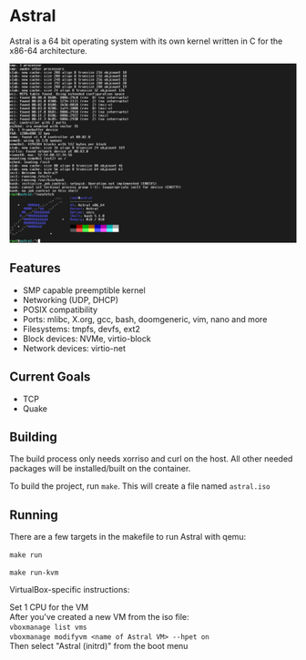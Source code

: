 # Astral

Astral is a 64 bit operating system with its own kernel written in C for the x86-64 architecture.

![](https://raw.githubusercontent.com/Mathewnd/Astral/rewrite/screenshots/console.png)

## Features

- SMP capable preemptible kernel
- Networking (UDP, DHCP)
- POSIX compatibility
- Ports: mlibc, X.org, gcc, bash, doomgeneric, vim, nano and more
- Filesystems: tmpfs, devfs, ext2
- Block devices: NVMe, virtio-block
- Network devices: virtio-net

## Current Goals

- TCP
- Quake

## Building

The build process only needs xorriso and curl on the host. All other needed packages will be installed/built on the container.

To build the project, run ``make``. This will create a file named ``astral.iso``

## Running

There are a few targets in the makefile to run Astral with qemu:

``make run``

``make run-kvm``

VirtualBox-specific instructions:

Set 1 CPU for the VM\
After you've created a new VM from the iso file:\
`vboxmanage list vms`\
`vboxmanage modifyvm <name of Astral VM> --hpet on`\
Then select "Astral (initrd)" from the boot menu
